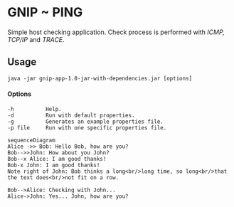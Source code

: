 # GNIP ~ PING

Simple host checking application.
Check process is performed with *ICMP, TCP/IP* and *TRACE*.

## Usage
    java -jar gnip-app-1.0-jar-with-dependencies.jar [options]

#### Options
    -h          Help.
    -d          Run with default properties.
    -g          Generates an example properties file.
    -p file     Run with one specific properties file.


```mermaid
sequenceDiagram
Alice ->> Bob: Hello Bob, how are you?
Bob-->>John: How about you John?
Bob--x Alice: I am good thanks!
Bob-x John: I am good thanks!
Note right of John: Bob thinks a long<br/>long time, so long<br/>that the text does<br/>not fit on a row.

Bob-->Alice: Checking with John...
Alice->John: Yes... John, how are you?
```